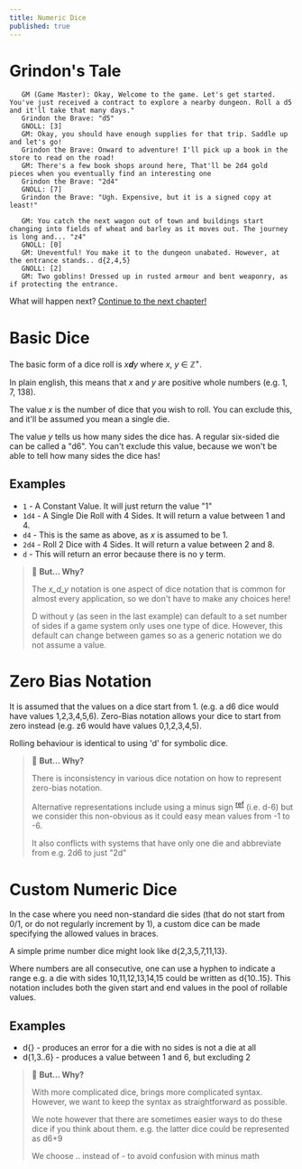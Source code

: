 ```yaml
---
title: Numeric Dice
published: true
---
```


# Grindon's Tale

```
   GM (Game Master): Okay, Welcome to the game. Let's get started. You've just received a contract to explore a nearby dungeon. Roll a d5 and it'll take that many days."
   Grindon the Brave: "d5"
   GNOLL: [3]
   GM: Okay, you should have enough supplies for that trip. Saddle up and let's go!
   Grindon the Brave: Onward to adventure! I'll pick up a book in the store to read on the road!
   GM: There's a few book shops around here, That'll be 2d4 gold pieces when you eventually find an interesting one
   Grindon the Brave: "2d4"
   GNOLL: [7]
   Grindon the Brave: "Ugh. Expensive, but it is a signed copy at least!"

   GM: You catch the next wagon out of town and buildings start changing into fields of wheat and barley as it moves out. The journey is long and... "z4"
   GNOLL: [0]
   GM: Uneventful! You make it to the dungeon unabated. However, at the entrance stands.. d{2,4,5}
   GNOLL: [2]
   GM: Two goblins! Dressed up in rusted armour and bent weaponry, as if protecting the entrance.
```

What will happen next? [Continue to the next chapter!](Symbolic-Dice)


# Basic Dice

The basic form of a dice roll is _x**d**y_ where _x_, _y_ ∈ ℤ<sup>+</sup>. 

In plain english, this means that _x_ and _y_ are positive whole numbers (e.g. 1, 7, 138). 

The value _x_ is the number of dice that you wish to roll. You can exclude this, and it'll be assumed you mean a single die.

The value _y_ tells us how many sides the dice has. A regular six-sided die can be called a "d6". You can't exclude this value, because we won't be able to tell how many sides the dice has!

## Examples

 - `1` - A Constant Value. It will just return the value "1"
 - `1d4` - A Single Die Roll with 4 Sides. It will return a value between 1 and 4.
 - `d4` - This is the same as above, as _x_ is assumed to be 1.
 - `2d4` - Roll 2 Dice with 4 Sides. It will return a value between 2 and 8. 
 - `d` - This will return an error because there is no y term.


> 🤔 **But... Why?**
>
> The _x_d_y_ notation is one aspect of dice notation that is common for almost every application, so we don't have to make any choices here!
>
> D without y (as seen in the last example) can default to a set number of sides if a game system only uses one type of dice. However, this default can change between games so as a generic notation we do not assume a value.

# Zero Bias Notation

It is assumed that the values on a dice start from 1. (e.g. a d6 dice would have values 1,2,3,4,5,6). Zero-Bias notation allows your dice to start from zero instead (e.g. z6 would have values 0,1,2,3,4,5).

Rolling behaviour is identical to using 'd' for symbolic dice.

> 🤔 **But... Why?**
> 
> There is inconsistency in various dice notation on how to represent zero-bias notation.
>
> Alternative representations include using a minus sign <sup>[ref](http://hjemmesider.diku.dk/~torbenm/Troll/manual.pdf)</sup> (i.e. d-6) but we consider this non-obvious as it could easy mean values from -1 to -6.
>
> It also conflicts with systems that have only one die and abbreviate from e.g. 2d6 to just "2d"

# Custom Numeric Dice
In the case where you need non-standard die sides (that do not start from 0/1, or do not regularly increment by 1), a custom dice can be made specifying the allowed values in braces.

A simple prime number dice might look like d{2,3,5,7,11,13}.

Where numbers are all consecutive, one can use a hyphen to indicate a range e.g. a die with sides 10,11,12,13,14,15 could be written as d{10..15}. This notation includes both the given start and end values in the pool of rollable values.

## Examples
 - d{} - produces an error for a die with no sides is not a die at all
 - d{1,3..6} - produces a value between 1 and 6, but excluding 2

> 🤔 **But... Why?**
> 
> With more complicated dice, brings more complicated syntax. However, we want to keep the syntax as straightforward as possible. 
>
> We note however that there are sometimes easier ways to do these dice if you think about them. e.g. the latter dice could be represented as d6+9
>
> We choose .. instead of - to avoid confusion with minus math

